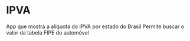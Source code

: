 # IPVA

App que mostra a alíquota do IPVA por estado do Brasil
Permite buscar o valor da tabela FIPE do automóvel
